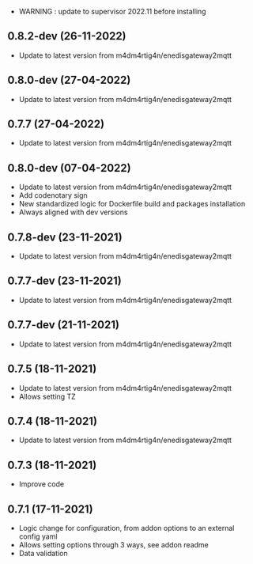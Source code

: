 - WARNING : update to supervisor 2022.11 before installing

## 0.8.2-dev (26-11-2022)
- Update to latest version from m4dm4rtig4n/enedisgateway2mqtt

## 0.8.0-dev (27-04-2022)
- Update to latest version from m4dm4rtig4n/enedisgateway2mqtt

## 0.7.7 (27-04-2022)
- Update to latest version from m4dm4rtig4n/enedisgateway2mqtt

## 0.8.0-dev (07-04-2022)
- Update to latest version from m4dm4rtig4n/enedisgateway2mqtt
- Add codenotary sign
- New standardized logic for Dockerfile build and packages installation
- Always aligned with dev versions

## 0.7.8-dev (23-11-2021)

- Update to latest version from m4dm4rtig4n/enedisgateway2mqtt

## 0.7.7-dev (23-11-2021)

- Update to latest version from m4dm4rtig4n/enedisgateway2mqtt

## 0.7.7-dev (21-11-2021)

- Update to latest version from m4dm4rtig4n/enedisgateway2mqtt

## 0.7.5 (18-11-2021)

- Update to latest version from m4dm4rtig4n/enedisgateway2mqtt
- Allows setting TZ

## 0.7.4 (18-11-2021)

- Update to latest version from m4dm4rtig4n/enedisgateway2mqtt

## 0.7.3 (18-11-2021)

- Improve code

## 0.7.1 (17-11-2021)

- Logic change for configuration, from addon options to an external config yaml
- Allows setting options through 3 ways, see addon readme
- Data validation
